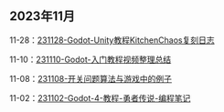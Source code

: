 ## 2023年11月

11-28：[231128-Godot-Unity教程KitchenChaos复刻日志](../游戏制作/程序技术/231128-Godot-Unity教程KitchenChaos复刻日志.md)

11-10：[231110-Godot-入门教程视频整理总结](../游戏制作/程序技术/231110-Godot-入门教程视频整理总结.md)

11-08：[231108-开关问题算法与游戏中的例子](../技术杂项/算法研究/231108-开关问题算法与游戏中的例子.md)

11-02：[231102-Godot-4-教程-勇者传说-编程笔记](../游戏制作/程序技术/231102-Godot-4-教程-勇者传说-编程笔记.md)
